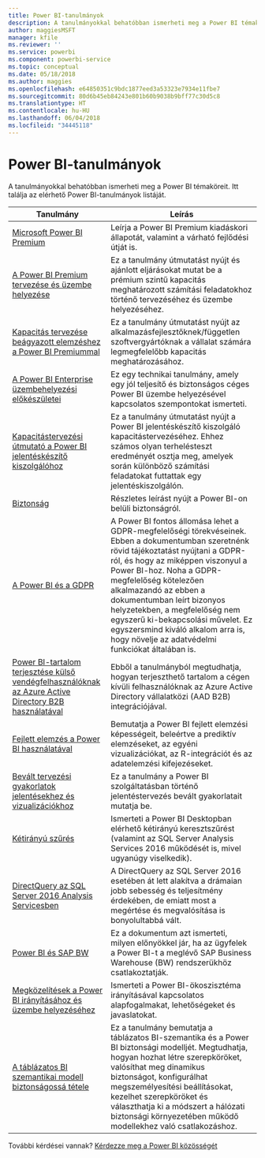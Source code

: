 ```yaml
---
title: Power BI-tanulmányok
description: A tanulmányokkal behatóbban ismerheti meg a Power BI témaköreit.
author: maggiesMSFT
manager: kfile
ms.reviewer: ''
ms.service: powerbi
ms.component: powerbi-service
ms.topic: conceptual
ms.date: 05/18/2018
ms.author: maggies
ms.openlocfilehash: e64850351c9bdc1877eed3a53323e7934e11fbe7
ms.sourcegitcommit: 80d6b45eb84243e801b60b9038b9bff77c30d5c8
ms.translationtype: HT
ms.contentlocale: hu-HU
ms.lasthandoff: 06/04/2018
ms.locfileid: "34445118"
---
```

# <a name="whitepapers-for-power-bi"></a>Power BI-tanulmányok

A tanulmányokkal behatóbban ismerheti meg a Power BI témaköreit. Itt találja az elérhető Power BI-tanulmányok listáját.

| Tanulmány | Leírás |
| --- | --- |
| [Microsoft Power BI Premium](https://aka.ms/pbipremiumwhitepaper) |Leírja a Power BI Premium kiadáskori állapotát, valamint a várható fejlődési útját is. |
| [A Power BI Premium tervezése és üzembe helyezése](https://aka.ms/Premium-Capacity-Planning-Deployment)| Ez a tanulmány útmutatást nyújt és ajánlott eljárásokat mutat be a prémium szintű kapacitás meghatározott számítási feladatokhoz történő tervezéséhez és üzembe helyezéséhez.|
| [Kapacitás tervezése beágyazott elemzéshez a Power BI Premiummal](https://aka.ms/pbiewhitepaper) |Ez a tanulmány útmutatást nyújt az alkalmazásfejlesztőknek/független szoftvergyártóknak a vállalat számára legmegfelelőbb kapacitás meghatározásához. |
| [A Power BI Enterprise üzembehelyezési előkészületei](https://aka.ms/pbienterprisedeploy) |Ez egy technikai tanulmány, amely egy jól teljesítő és biztonságos céges Power BI üzembe helyezésével kapcsolatos szempontokat ismerteti. |
| [Kapacitástervezési útmutató a Power BI jelentéskészítő kiszolgálóhoz](report-server/capacity-planning.md) |Ez a tanulmány útmutatást nyújt a Power BI jelentéskészítő kiszolgáló kapacitástervezéséhez. Ehhez számos olyan terhelésteszt eredményét osztja meg, amelyek során különböző számítási feladatokat futtattak egy jelentéskiszolgálón. |
| [Biztonság](service-admin-power-bi-security.md) |Részletes leírást nyújt a Power BI-on belüli biztonságról. |
| [A Power BI és a GDPR](https://aka.ms/power-bi-gdpr-whitepaper)| A Power BI fontos állomása lehet a GDPR-megfelelőségi törekvéseinek. Ebben a dokumentumban szeretnénk rövid tájékoztatást nyújtani a GDPR-ról, és hogy az miképpen viszonyul a Power BI-hoz. Noha a GDPR-megfelelőség kötelezően alkalmazandó az ebben a dokumentumban leírt bizonyos helyzetekben, a megfelelőség nem egyszerű ki-bekapcsolási művelet. Ez egyszersmind kiváló alkalom arra is, hogy növelje az adatvédelmi funkciókat általában is.|
| [Power BI-tartalom terjesztése külső vendégfelhasználóknak az Azure Active Directory B2B használatával](https://aka.ms/powerbi-b2b-whitepaper)|Ebből a tanulmányból megtudhatja, hogyan terjeszthető tartalom a cégen kívüli felhasználóknak az Azure Active Directory vállalatközi (AAD B2B) integrációjával.|
| [Fejlett elemzés a Power BI használatával](https://info.microsoft.com/advanced-analytics-with-power-bi.html?Is=Website) |Bemutatja a Power BI fejlett elemzési képességeit, beleértve a prediktív elemzéseket, az egyéni vizualizációkat, az R-integrációt és az adatelemzési kifejezéseket. |
| [Bevált tervezési gyakorlatok jelentésekhez és vizualizációkhoz](power-bi-visualization-best-practices.md) |Ez a tanulmány a Power BI szolgáltatásban történő jelentéstervezés bevált gyakorlatait mutatja be. |
| [Kétirányú szűrés](desktop-bidirectional-filtering.md) |Ismerteti a Power BI Desktopban elérhető kétirányú keresztszűrést (valamint az SQL Server Analysis Services 2016 működését is, mivel ugyanúgy viselkedik). |
| [DirectQuery az SQL Server 2016 Analysis Servicesben](https://blogs.msdn.microsoft.com/analysisservices/2017/04/06/directquery-in-sql-server-2016-analysis-services-whitepaper/) |A DirectQuery az SQL Server 2016 esetében át lett alakítva a drámaian jobb sebesség és teljesítmény érdekében, de emiatt most a megértése és megvalósítása is bonyolultabbá vált. |
| [Power BI és SAP BW](https://aka.ms/powerbiandsapbw)| Ez a dokumentum azt ismerteti, milyen előnyökkel jár, ha az ügyfelek a Power BI-t a meglévő SAP Business Warehouse (BW) rendszerükhöz csatlakoztatják.|
| [Megközelítések a Power BI irányításához és üzembe helyezéséhez](http://go.microsoft.com/fwlink/?LinkId=785915&clcid=0x409) | Ismerteti a Power BI-ökoszisztéma irányításával kapcsolatos alapfogalmakat, lehetőségeket és javaslatokat. |
| [A táblázatos BI szemantikai modell biztonságossá tétele](http://download.microsoft.com/download/D/2/0/D20E1C5F-72EA-4505-9F26-FEF9550EFD44/Securing%20the%20Tabular%20BI%20Semantic%20Model.docx) |Ez a tanulmány bemutatja a táblázatos BI-szemantika és a Power BI biztonsági modelljét. Megtudhatja, hogyan hozhat létre szerepköröket, valósíthat meg dinamikus biztonságot, konfigurálhat megszemélyesítési beállításokat, kezelhet szerepköröket és választhatja ki a módszert a hálózati biztonsági környezetében működő modellekhez való csatlakozáshoz. |

További kérdései vannak? [Kérdezze meg a Power BI közösségét](http://community.powerbi.com/)
